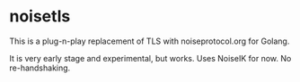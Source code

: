 # noisetls
This is a plug-n-play replacement of TLS with noiseprotocol.org for Golang.

It is very early stage and experimental, but works.
Uses NoiseIK for now. No re-handshaking. 
